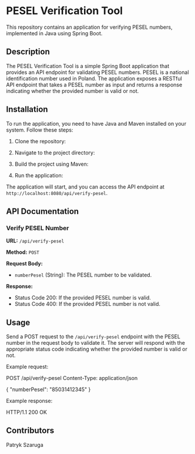 # PESEL Verification Tool

This repository contains an application for verifying PESEL numbers, implemented in Java using Spring Boot.

## Description

The PESEL Verification Tool is a simple Spring Boot application that provides an API endpoint for validating PESEL numbers. PESEL is a national identification number used in Poland. The application exposes a RESTful API endpoint that takes a PESEL number as input and returns a response indicating whether the provided number is valid or not.

## Installation

To run the application, you need to have Java and Maven installed on your system. Follow these steps:

1. Clone the repository:


2. Navigate to the project directory:


3. Build the project using Maven:


4. Run the application:


The application will start, and you can access the API endpoint at `http://localhost:8080/api/verify-pesel`.

## API Documentation

### Verify PESEL Number

**URL:** `/api/verify-pesel`

**Method:** `POST`

**Request Body:** 

- `numberPesel` (String): The PESEL number to be validated.

**Response:**

- Status Code 200: If the provided PESEL number is valid.
- Status Code 400: If the provided PESEL number is not valid.

## Usage

Send a POST request to the `/api/verify-pesel` endpoint with the PESEL number in the request body to validate it. The server will respond with the appropriate status code indicating whether the provided number is valid or not.

Example request:

POST /api/verify-pesel
Content-Type: application/json

{
"numberPesel": "85031412345"
}


Example response:

HTTP/1.1 200 OK

## Contributors

Patryk Szaruga
